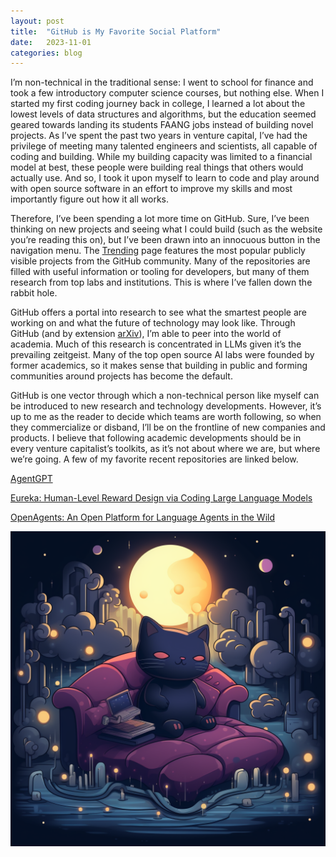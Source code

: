 ```yaml
---
layout: post
title:  "GitHub is My Favorite Social Platform"
date:   2023-11-01
categories: blog
---
```

I’m non-technical in the traditional sense: I went to school for finance and took a few introductory computer science courses, but nothing else. When I started my first coding journey back in college, I learned a lot about the lowest levels of data structures and algorithms, but the education seemed geared towards landing its students FAANG jobs instead of building novel projects. As I’ve spent the past two years in venture capital, I’ve had the privilege of meeting many talented engineers and scientists, all capable of coding and building. While my building capacity was limited to a financial model at best, these people were building real things that others would actually use. And so, I took it upon myself to learn to code and play around with open source software in an effort to improve my skills and most importantly figure out how it all works.

Therefore, I’ve been spending a lot more time on GitHub. Sure, I’ve been thinking on new projects and seeing what I could build (such as the website you’re reading this on), but I’ve been drawn into an innocuous button in the navigation menu. The <a href="https://github.com/trending">Trending</a> page features the most popular publicly visible projects from the GitHub community. Many of the repositories are filled with useful information or tooling for developers, but many of them research from top labs and institutions. This is where I’ve fallen down the rabbit hole.

GitHub offers a portal into research to see what the smartest people are working on and what the future of technology may look like. Through GitHub (and by extension <a href="https://arxiv.org">arXiv</a>), I’m able to peer into the world of academia. Much of this research is concentrated in LLMs given it’s the prevailing zeitgeist. Many of the top open source AI labs were founded by former academics, so it makes sense that building in public and forming communities around projects has become the default.

GitHub is one vector through which a non-technical person like myself can be introduced to new research and technology developments. However, it’s up to me as the reader to decide which teams are worth following, so when they commercialize or disband, I’ll be on the frontline of new companies and products. I believe that following academic developments should be in every venture capitalist’s toolkits, as it’s not about where we are, but where we’re going. A few of my favorite recent repositories are linked below.

<a href="https://github.com/reworkd/AgentGPT">AgentGPT</a>

<a href="https://eureka-research.github.io">Eureka: Human-Level Reward Design via Coding Large Language Models</a>

<a href="https://github.com/xlang-ai/OpenAgents">OpenAgents: An Open Platform for Language Agents in the Wild</a>

![GitHub](/images/github.png)